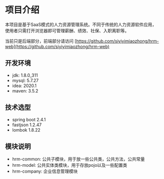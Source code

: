 # 项目介绍
本项目是基于SaaS模式的人力资源管理系统。不同于传统的人力资源软件应用，使用者只需打开浏览器即可管理薪酬、绩效、社保、入职离职等。

当前只是后端部分，前端部分请访问 [https://github.com/siyiyimiaozhong/hrm-web](https://github.com/siyiyimiaozhong/hrm-web)

## 开发环境
* jdk: 1.8.0_311
* mysql: 5.7.27
* idea: 2020.1
* maven: 3.5.2

## 技术选型
* spring boot 2.4.1
* fastjson 1.2.47
* lombok 1.8.22


## 模块说明
* hrm-common: 公共子模块，用于放一些公共类，公共方法，公共常量
* hrm-model: 公共实体类模块，用于存放pojo以及一些配置类
* hrm-company: 企业信息管理模块